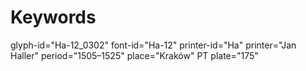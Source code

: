 # Keywords
glyph-id="Ha-12_0302"
font-id="Ha-12"
printer-id="Ha"
printer="Jan Haller"
period="1505–1525"
place="Kraków"
PT plate="175"
